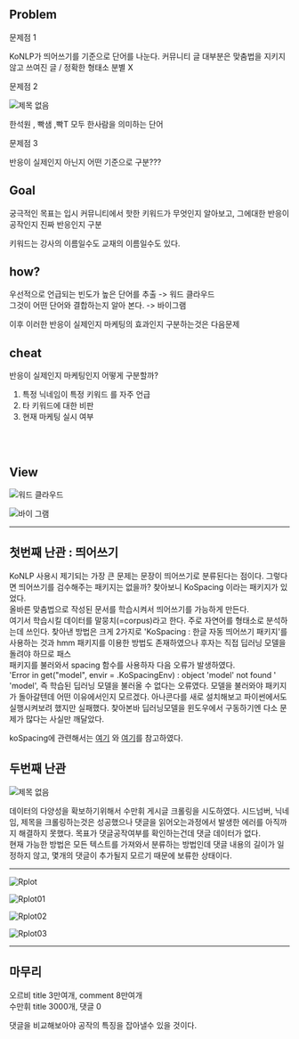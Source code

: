 

## Problem

문제점 1

KoNLP가 띄어쓰기를 기준으로 단어를 나눈다. 커뮤니티 글 대부분은 맞춤법을 지키지않고 쓰여진 글 / 정확한 형태소 분별 X 


문제점 2

![제목 없음](https://user-images.githubusercontent.com/49007889/58566725-17ddc700-826c-11e9-8806-bc794e38bf5b.png)


한석원 , 빡샘 ,빡T  모두 한사람을 의미하는 단어
 
문제점 3

반응이 실제인지 아닌지 어떤 기준으로 구분???

## Goal 

궁극적인 목표는 입시 커뮤니티에서 핫한 키워드가 무엇인지 알아보고, 그에대한 반응이 공작인지 진짜 반응인지 구분
 
키워드는 강사의 이름일수도 교재의 이름일수도 있다.

## how?

우선적으로 언급되는 빈도가 높은 단어를 추출 -> 워드 클라우드<br>
그것이 어떤 단어와 결합하는지 알아 본다. -> 바이그램
 
이후 이러한 반응이 실제인지 마케팅의 효과인지 구분하는것은 다음문제

## cheat

반응이 실제인지 마케팅인지 어떻게 구분할까?<br>
1. 특정 닉네임이 특정 키워드 를 자주 언급
2. 타 키워드에 대한 비판
3. 현재 마케팅 실시 여부
 
<br><br> 


## View

![워드 클라우드](https://user-images.githubusercontent.com/49007889/58539895-3ffd0400-8233-11e9-81df-2d065e601178.png)

![바이 그램](https://user-images.githubusercontent.com/49007889/58539894-3f646d80-8233-11e9-88fa-3baad69a9620.png)


----------------------------------
## 첫번째 난관 : 띄어쓰기
<p>KoNLP 사용시 제기되는 가장 큰 문제는 문장이 띄어쓰기로 분류된다는 점이다. 그렇다면 띄어쓰기를 검수해주는 패키지는 없을까? 
 찾아보니 KoSpacing 이라는 패키지가 있었다. <br> 올바른 맞춤법으로 작성된 문서를 학습시켜서 띄어쓰기를 가능하게 만든다. <br>
 여기서 학습시킬 데이터를 말뭉치(=corpus)라고 한다. 주로 자연어를 형태소로 분석하는데 쓰인다. 찾아낸 방법은 크게 2가지로 'KoSpacing : 한글 자동 띄어쓰기 패키지'를 사용하는 것과 hmm 패키지를 이용한 방법도 존재하였으나 후자는 직접 딥러닝 모델을 돌려야 하므로 패스<br>
 패키지를 불러와서 spacing 함수를 사용하자 다음 오류가 발생하였다.
 <br>
  'Error in get("model", envir = .KoSpacingEnv) : object 'model' not found ' 
 <br>
 'model', 즉 학습된 딥러닝 모델을 불러올 수 없다는 오류였다. 모델을 불러와야 패키지가 돌아갈텐데 어떤 이유에서인지 모르겠다. 아나콘다를 새로 설치해보고 파이썬에서도 실행시켜보려 했지만 실패했다. 찾아본바 딥러닝모델을 윈도우에서 구동하기엔 다소 문제가 많다는 사실만 깨달았다. 
 <br>

koSpacing에 관련해서는 <a href="https://mrchypark.github.io/post/kospacing-%ED%95%9C%EA%B8%80-%EB%9D%84%EC%96%B4%EC%93%B0%EA%B8%B0-%ED%8C%A8%ED%82%A4%EC%A7%80%EB%A5%BC-%EC%82%AC%EC%9A%A9%ED%95%B4%EB%B3%B4%EC%9E%90/">여기</a> 와 <a href="http://freesearch.pe.kr/archives/4759">여기</a>를 참고하였다.</p>

## 두번째 난관 

![제목 없음](https://user-images.githubusercontent.com/49007889/59394214-d0058680-8db9-11e9-8bac-66cf7c1463c3.png)

<p>데이터의 다양성을 확보하기위해서 수만휘 게시글 크롤링을 시도하였다. 시드넘버, 닉네임, 제목을 크롤링하는것은 성공했으나 댓글을 읽어오는과정에서 발생한 에러를 아직까지 해결하지 못했다. 목표가 댓글공작여부를 확인하는건데 댓글 데이터가 없다. <br>
현재 가능한 방법은 모든 텍스트를 가져와서 분류하는 방법인데 댓글 내용의 길이가 일정하지 않고, 몇개의 댓글이 추가될지 모르기 때문에 보류한 상태이다.
</p>

------------------------



![Rplot](https://user-images.githubusercontent.com/49007889/59394119-861ca080-8db9-11e9-85df-e5dd7b01fb0b.png)

![Rplot01](https://user-images.githubusercontent.com/49007889/59394124-887efa80-8db9-11e9-8e9a-b5c8c5885856.png)

![Rplot02](https://user-images.githubusercontent.com/49007889/59394125-89b02780-8db9-11e9-96ba-289bbf7d4351.png)

![Rplot03](https://user-images.githubusercontent.com/49007889/59394127-8ae15480-8db9-11e9-84ea-165af24bec58.png)


-----------------------------
## 마무리

오르비 title 3만여개, comment 8만여개<br>
수만휘 title 3000개, 댓글 0 <br>

댓글을 비교해보아야 공작의 특징을 잡아낼수 있을 것이다.<br>


